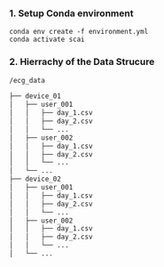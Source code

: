 ### 1. Setup Conda environment

```shell
conda env create -f environment.yml
conda activate scai
```

### 2. Hierrachy of the Data Strucure


```bash
/ecg_data

├── device_01
│   ├── user_001
│   │   ├── day_1.csv
│   │   ├── day_2.csv
│   │   └── ...
│   ├── user_002
│   │   ├── day_1.csv
│   │   ├── day_2.csv
│   │   └── ...
│   └── ...
├── device_02
│   ├── user_001
│   │   ├── day_1.csv
│   │   ├── day_2.csv
│   │   └── ...
│   ├── user_002
│   │   ├── day_1.csv
│   │   ├── day_2.csv
│   │   └── ...
│   └── ...


```
